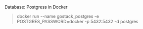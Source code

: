 Database: Postgress in Docker

> docker run --name gostack_postgres -e POSTGRES_PASSWORD=docker -p 5432:5432 -d postgres
